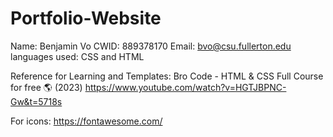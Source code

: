 # Portfolio-Website
Name: Benjamin Vo
CWID: 889378170
Email: bvo@csu.fullerton.edu
languages used: CSS and HTML

Reference for Learning and Templates:
Bro Code - HTML & CSS Full Course for free 🌎 (2023)
https://www.youtube.com/watch?v=HGTJBPNC-Gw&t=5718s

For icons: https://fontawesome.com/


